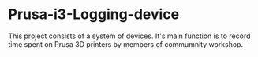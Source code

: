 # Prusa-i3-Logging-device
This project consists of a system of devices. It's main function is to record time spent on Prusa 3D printers by members of commumnity workshop. 
